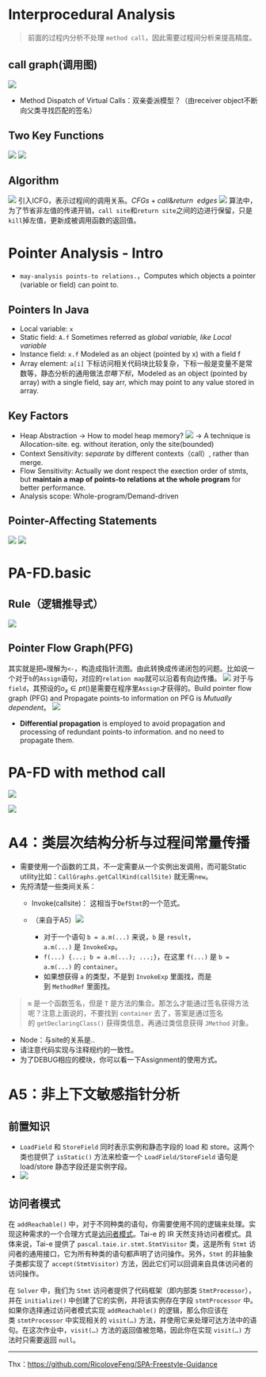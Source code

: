 # Interprocedural Analysis
> 前面的过程内分析不处理 `method call`，因此需要过程间分析来提高精度。

## call graph(调用图)
![](http://img.070077.xyz//20220927190057.png)
- Method Dispatch of Virtual Calls：双亲委派模型？（由receiver object不断向父类寻找匹配的签名）
## Two Key Functions
![](http://img.070077.xyz//20220927194126.png)
![](http://img.070077.xyz//20220927194102.png)
## Algorithm
![](http://img.070077.xyz//20220927200142.png)
引入ICFG，表示过程间的调用关系。$CFGs + call\& return \ \ edges$
![](http://img.070077.xyz//20220927202353.png)
算法中，为了节省非左值的传递开销，`call site`和`return site`之间的边进行保留，只是`kill`掉左值，更新成被调用函数的返回值。

# Pointer Analysis - Intro
- `may-analysis points-to relations.`，Computes which objects a pointer (variable or field) can point to. 
## Pointers In Java
- Local variable: `x`
- Static field: `A.f`  Sometimes referred as *global variable, like Local variable*
- Instance field: `x.f` Modeled as an object (pointed by x) with a field f
- Array element: `a[i]` 下标访问相关代码块比较复杂，下标一般是变量不是常数等，静态分析的通用做法*忽略下标*，Modeled as an object (pointed by array) with a single field, say arr, which may point to any value stored in array.
## Key Factors
-  Heap Abstraction
-> How to model heap memory?
![](http://img.070077.xyz//20221003213646.png)
-> A technique is Allocation-site. eg. without iteration, only the site(bounded)
- Context Sensitivity: *separate* by different contexts（call）, rather than merge.
- Flow Sensitivity: Actually we dont respect the exection order of stmts, but **maintain a map of points-to relations at the whole program**  for better performance.
- Analysis scope: Whole-program/Demand-driven
## Pointer-Affecting Statements
![](http://img.070077.xyz//20221003222204.png)
![](http://img.070077.xyz//20221003223021.png)

# PA-FD.basic
## Rule（逻辑推导式）
![](http://img.070077.xyz/20221003223855.png)

## Pointer Flow Graph(PFG)
其实就是把`=`理解为`<-`，构造成指针流图。由此转换成传递闭包的问题。比如说一个对于`b`的`Assign`语句，对应的`relation map`就可以沿着有向边传播。
![](http://img.070077.xyz/20221005213345.png)
对于与`field`，其预设的$o_{x} \in pt()$是需要在程序里`Assign`才获得的。Build pointer flow graph (PFG) and Propagate points-to information on PFG is *Mutually dependent*。
![](http://img.070077.xyz/20221005220550.png)
- **Differential propagation** is employed to avoid propagation and processing of redundant points-to information. and no need to propagate them.

# PA-FD with method call
![](http://img.070077.xyz/20221015095024.png)

![](http://img.070077.xyz/20221015110940.png)


# A4：类层次结构分析与过程间常量传播
- 需要使用一个函数的工具，不一定需要从一个实例出发调用，而可能Static utility比如：`CallGraphs.getCallKind(callSite)` 就无需`new`。
- 先捋清楚一些类间关系：
  - Invoke(callsite)： 这相当于`DefStmt`的一个范式。
  - （来自于A5）![](http://img.070077.xyz/20221015213241.png)

    - 对于一个语句 `b = a.m(...)` 来说，`b` 是 `result`，`a.m(...)` 是 `InvokeExp`。
    -   `f(...) {...; b = a.m(...); ...;}`，在这里 `f(...)` 是 `b = a.m(...)` 的 `container`。
    -   如果想获得 `a` 的类型，不是到 `InvokeExp` 里面找，而是到 `MethodRef` 里面找。
> `m` 是一个函数签名，但是 `T` 是方法的集合。那怎么才能通过签名获得方法呢？注意上面说的，不要找到 `container` 去了，答案是通过签名的 `getDeclaringClass()` 获得类信息，再通过类信息获得 `JMethod` 对象。

  - Node：与site的关系是..
- 请注意代码实现与注释规约的一致性。
- 为了DEBUG相应的模块，你可以看一下Assignment的使用方式。


# A5：非上下文敏感指针分析

## 前置知识
- `LoadField` 和 `StoreField` 同时表示实例和静态字段的 load 和 store。这两个类也提供了 `isStatic()` 方法来检查一个 `LoadField/StoreField` 语句是 load/store 静态字段还是实例字段。
- ![](http://img.070077.xyz/20221016095034.png)
## 访问者模式

在 `addReachable()` 中，对于不同种类的语句，你需要使用不同的逻辑来处理。实现这种需求的一个合理方式是[访问者模式](https://refactoringguru.cn/design-patterns/visitor)。Tai-e 的 IR 天然支持访问者模式。具体来说，Tai-e 提供了 `pascal.taie.ir.stmt.StmtVisitor` 类，这是所有 `Stmt` 访问者的通用接口，它为所有种类的语句都声明了访问操作。另外，`Stmt` 的非抽象子类都实现了 `accept(StmtVisitor)` 方法，因此它们可以回调来自具体访问者的访问操作。

在 `Solver` 中，我们为 `Stmt` 访问者提供了代码框架（即内部类 `StmtProcessor`），并在 `initialize()` 中创建了它的实例，并将该实例存在字段 `stmtProcessor` 中。如果你选择通过访问者模式实现 `addReachable()` 的逻辑，那么你应该在类 `stmtProcessor` 中实现相关的 `visit(…)` 方法，并使用它来处理可达方法中的语句。在这次作业中，`visit(…)` 方法的返回值被忽略，因此你在实现 `visit(…)` 方法时只需要返回 `null`。


 ---
 Thx：https://github.com/RicoloveFeng/SPA-Freestyle-Guidance